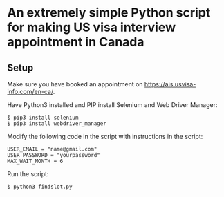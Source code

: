 # An extremely simple Python script for making US visa interview appointment in Canada
## Setup
Make sure you have booked an appointment on https://ais.usvisa-info.com/en-ca/.

Have Python3 installed and PIP install Selenium and Web Driver Manager:
```
$ pip3 install selenium
$ pip3 install webdriver_manager
```

Modify the following code in the script with instructions in the script:
```
USER_EMAIL = "name@gmail.com"
USER_PASSWORD = "yourpassword"
MAX_WAIT_MONTH = 6
```
Run the script:
```
$ python3 findslot.py
```
